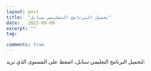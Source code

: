 ```yaml
---
layout: post
title:  "تحميل البرنامج التعليمي سنابل"
date:   2021-09-09
excerpt: ""
tag:

comments: true
---
```

لتحميل البرنامج التعليمي سنابل، اضغط على المستوى الذي تريد:

